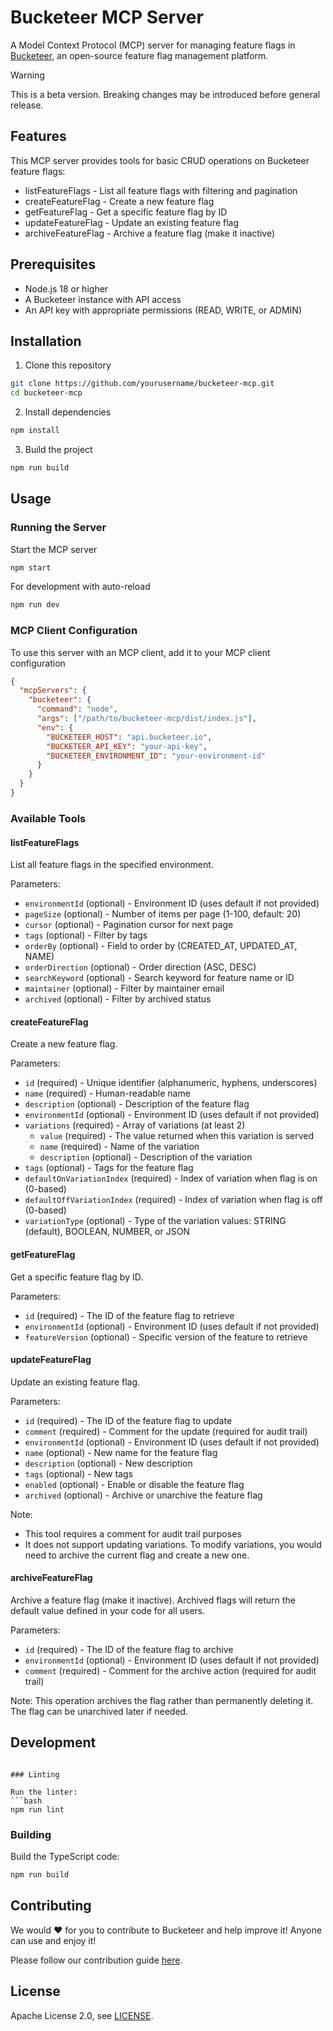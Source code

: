 # Bucketeer MCP Server

A Model Context Protocol (MCP) server for managing feature flags in [Bucketeer](https://bucketeer.io/), an open-source feature flag management platform.


> [!WARNING]
> This is a beta version. Breaking changes may be introduced before general release.

## Features

This MCP server provides tools for basic CRUD operations on Bucketeer feature flags:

- listFeatureFlags - List all feature flags with filtering and pagination
- createFeatureFlag - Create a new feature flag
- getFeatureFlag - Get a specific feature flag by ID
- updateFeatureFlag - Update an existing feature flag
- archiveFeatureFlag - Archive a feature flag (make it inactive)

## Prerequisites

- Node.js 18 or higher
- A Bucketeer instance with API access
- An API key with appropriate permissions (READ, WRITE, or ADMIN)

## Installation

1. Clone this repository
```bash
git clone https://github.com/yourusername/bucketeer-mcp.git
cd bucketeer-mcp
```

2. Install dependencies
```bash
npm install
```

3. Build the project
```bash
npm run build
```

## Usage

### Running the Server

Start the MCP server
```bash
npm start
```

For development with auto-reload
```bash
npm run dev
```

### MCP Client Configuration

To use this server with an MCP client, add it to your MCP client configuration

```json
{
  "mcpServers": {
    "bucketeer": {
      "command": "node",
      "args": ["/path/to/bucketeer-mcp/dist/index.js"],
      "env": {
        "BUCKETEER_HOST": "api.bucketeer.io",
        "BUCKETEER_API_KEY": "your-api-key",
        "BUCKETEER_ENVIRONMENT_ID": "your-environment-id"
      }
    }
  }
}
```

### Available Tools

#### listFeatureFlags

List all feature flags in the specified environment.

Parameters:
- `environmentId` (optional) - Environment ID (uses default if not provided)
- `pageSize` (optional) - Number of items per page (1-100, default: 20)
- `cursor` (optional) - Pagination cursor for next page
- `tags` (optional) - Filter by tags
- `orderBy` (optional) - Field to order by (CREATED_AT, UPDATED_AT, NAME)
- `orderDirection` (optional) - Order direction (ASC, DESC)
- `searchKeyword` (optional) - Search keyword for feature name or ID
- `maintainer` (optional) - Filter by maintainer email
- `archived` (optional) - Filter by archived status

#### createFeatureFlag

Create a new feature flag.

Parameters:
- `id` (required) - Unique identifier (alphanumeric, hyphens, underscores)
- `name` (required) - Human-readable name
- `description` (optional) - Description of the feature flag
- `environmentId` (optional) - Environment ID (uses default if not provided)
- `variations` (required) - Array of variations (at least 2)
  - `value` (required) - The value returned when this variation is served
  - `name` (required) - Name of the variation
  - `description` (optional) - Description of the variation
- `tags` (optional) - Tags for the feature flag
- `defaultOnVariationIndex` (required) - Index of variation when flag is on (0-based)
- `defaultOffVariationIndex` (required) - Index of variation when flag is off (0-based)
- `variationType` (optional) - Type of the variation values: STRING (default), BOOLEAN, NUMBER, or JSON

#### getFeatureFlag

Get a specific feature flag by ID.

Parameters:
- `id` (required) - The ID of the feature flag to retrieve
- `environmentId` (optional) - Environment ID (uses default if not provided)
- `featureVersion` (optional) - Specific version of the feature to retrieve

#### updateFeatureFlag

Update an existing feature flag.

Parameters:
- `id` (required) - The ID of the feature flag to update
- `comment` (required) - Comment for the update (required for audit trail)
- `environmentId` (optional) - Environment ID (uses default if not provided)
- `name` (optional) - New name for the feature flag
- `description` (optional) - New description
- `tags` (optional) - New tags
- `enabled` (optional) - Enable or disable the feature flag
- `archived` (optional) - Archive or unarchive the feature flag

Note: 
- This tool requires a comment for audit trail purposes
- It does not support updating variations. To modify variations, you would need to archive the current flag and create a new one.

#### archiveFeatureFlag

Archive a feature flag (make it inactive). Archived flags will return the default value defined in your code for all users.

Parameters:
- `id` (required) - The ID of the feature flag to archive
- `environmentId` (optional) - Environment ID (uses default if not provided)
- `comment` (required) - Comment for the archive action (required for audit trail)

Note: This operation archives the flag rather than permanently deleting it. The flag can be unarchived later if needed.


## Development

```

### Linting

Run the linter:
```bash
npm run lint
```

### Building

Build the TypeScript code:
```bash
npm run build
```

## Contributing

We would ❤️ for you to contribute to Bucketeer and help improve it! Anyone can use and enjoy it!

Please follow our contribution guide [here](https://docs.bucketeer.io/contribution-guide/).

## License

Apache License 2.0, see [LICENSE](https://github.com/bucketeer-io/openfeature-go-server-sdk/blob/main/LICENSE).